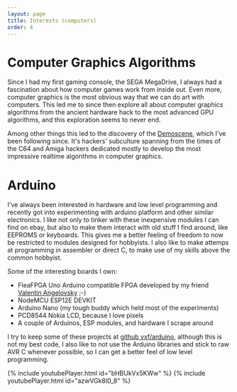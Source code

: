 ```yaml
---
layout: page
title: Interests (computers)
order: 4
---
```


Computer Graphics Algorithms
============================
Since I had my first gaming console, the SEGA MegaDrive, I always had a
fascination about how computer games work from inside out.
Even more, computer graphics is the most obvious way that we can do art
with computers.
This led me to since then explore all about computer graphics algorithms
from the ancient hardware hack to the most advanced GPU algorithms, and
this exploration seems to never end.

Among other things this led to the discovery of the [Demoscene](https://en.wikipedia.org/wiki/Demoscene),
which I've been following since.
It's hackers' subculture spanning from the times of the C64 and Amiga hackers
dedicated mostly to develop the most impressive realtime algorithms in computer graphics.

Arduino
=======
I've always been interested in hardware and low level programming and recently
got into experimenting with arduino platform and other similar electronics.
I like not only to tinker with these inexpensive modules I can find on ebay, 
but also to make them interact with old stuff I find around, like EEPROMS or
keyboards. This gives me a better feeling of freedom to now be restricted to
modules designed for hobbyists. I also like to make attemps at programming in
assembler or direct C, to make use of my skills above the common hobbyist.

Some of the interesting boards I own:
- FleaFPGA Uno Arduino compatible FPGA developed by my friend [Valentin Angelovsky](https://www.fleasystems.com/fleaFPGA.html) ;-)
- NodeMCU ESP12E DEVKIT
- Arduino Nano (my tough buddy which held most of the experiments)
- PCD8544 Nokia LCD, because I love pixels
- A couple of Arduinos, ESP modules, and hardware I scrape around

I try to keep some of these projects at [github vxf/arduino](https://github.com/vxf/arduino),
although this is not my best code, I also like to not use the Arduino libraries
and stick to raw AVR C whenever possible, so I can get a better feel of low
level programming.

{% include youtubePlayer.html id="bHBUkVx5KWw" %}
{% include youtubePlayer.html id="azwVGk8I0_8" %}



